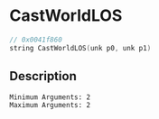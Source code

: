 # CastWorldLOS
```c
// 0x0041f860
string CastWorldLOS(unk p0, unk p1)
```
## Description
```
Minimum Arguments: 2
Maximum Arguments: 2
```
